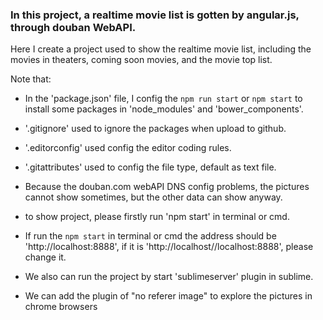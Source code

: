 
### In this project, a realtime movie list is gotten by angular.js, through douban WebAPI.

Here I create a project used to show the realtime movie list, including the movies in theaters, coming soon movies, and the movie top list.

Note that: 

- In the 'package.json' file, I config the `npm run start` or `npm start` to install some packages in 'node_modules' and 'bower_components'.

- '.gitignore' used to ignore the packages when upload to github.

- '.editorconfig' used config the editor coding rules.

- '.gitattributes' used to config the file type, default as text file.

- Because the douban.com webAPI DNS config problems, the pictures cannot show sometimes, but the other data can show anyway.

- to show project, please firstly run 'npm start' in terminal or cmd. 

- If run the `npm start` in terminal or cmd the address should be 'http://localhost:8888', if it is 'http://localhost//localhost:8888', please change it.

- We also can run the project by start 'sublimeserver' plugin in sublime.


- We can add the plugin of "no referer image" to explore the pictures in chrome browsers

